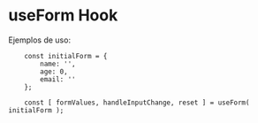 # useForm Hook

Ejemplos de uso:
```
    const initialForm = {
        name: '',
        age: 0,
        email: ''
    };
    
    const [ formValues, handleInputChange, reset ] = useForm( initialForm );

```


